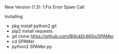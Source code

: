 New Version (1.3):
1.Fix Error Spam Call

Installing
- pkg install python2 git
- pip2 install requests
- git clone https://github.com/Bl4ckDr460n/SPAMer
- cd SPAMer
- python2 SPAMer.py
